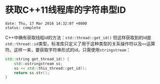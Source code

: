 # 获取C++11线程库的字符串型ID
```metadata
date: Thu, 17 Mar 2016 14:32:07 +0800
status: complete
```

C++中确有获取线程id的方法：`std::thread::get_id()` 但这样获取到的id是`std::thread::id`类型，标准库只定义了用于这种类型的关系操作符以及`<<`运算符。这样一来，要获取字符串形式的id，只需使用`stringstream`：
```c++
std::string get_thread_id() {
    std::ostringstream ss;
    ss << std::this_thread::get_id();
    return ss.str();
}
```
